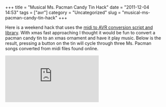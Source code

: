 +++
title = "Musical Ms. Pacman Candy Tin Hack"
date = "2011-12-04 14:53"
tags = ["avr"]
category = "Uncategorized"
slug = "musical-ms-pacman-candy-tin-hack"
+++

Here is a weekend hack that uses the  [midi to AVR
conversion script and library][]. With xmas fast approaching I thought
it would be fun to convert a pacman candy tin to an xmas ornament and
have it play music. Below is the result, pressing a button on the tin
will cycle through three Ms. Pacman songs converted from midi files
found online.


<iframe src="http://www.youtube.com/embed/hyWlVr72n1M" style="border: none"></iframe>


[midi to AVR conversion script and library]: https://github.com/jarv/PlayTune
